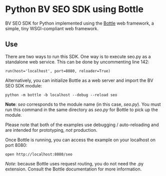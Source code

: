 Python BV SEO SDK using Bottle
========

BV SEO SDK for Python implemented using the [Bottle](http://bottlepy.org/) web framework, a simple, tiny WSGI-compliant web framework.

Use
---

There are two ways to run this SDK. One way is to execute seo.py as a standalone web service. This can be done by uncommenting line 142:

    run(host='localhost', port=8080, reloader=True)

Alternatively, you can initialize Bottle as a web server and import the BV SEO SDK module:

    python -m bottle -b localhost --debug --reload seo

**Note**: *seo* corresponds to the module name (in this case, *seo.py*). You must run this command in the same directory as *seo.py* for Bottle to pick up the module.

Please note that both of the examples use debugging / auto-reloading and are intended for prototyping, *not* production.

Once Bottle is running, you can access the example on your localhost on port 8080:

    open http://localhost:8080/seo

*Note*: because Bottle uses request routing, you do not need the .py extension. Consult the Bottle documentation for more information.
